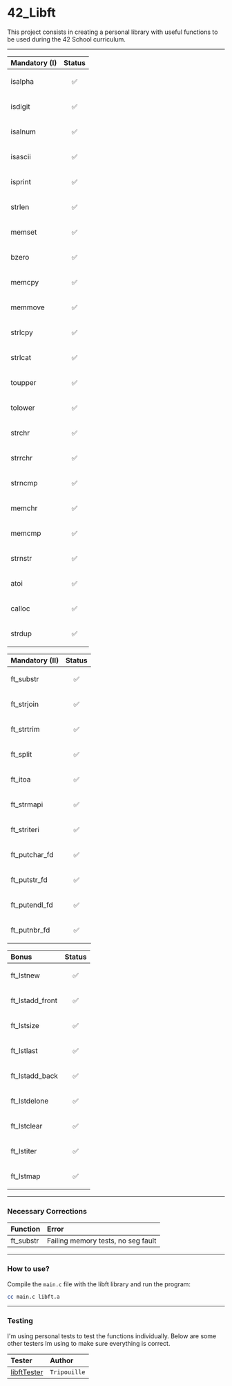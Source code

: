 # 42_Libft
This project consists in creating a personal library with useful functions to be used during the 42 School curriculum.

---

| Mandatory (I) | Status     |
| :-------- | :------- |
| isalpha | <p align="center">✅</p> |
| isdigit | <p align="center">✅</p> |
| isalnum | <p align="center">✅</p> |
| isascii | <p align="center">✅</p> |
| isprint | <p align="center">✅</p> |
| strlen | <p align="center">✅</p> |
| memset | <p align="center">✅</p> |
| bzero | <p align="center">✅</p> |
| memcpy | <p align="center">✅</p> |
| memmove | <p align="center">✅</p> |
| strlcpy | <p align="center">✅</p> |
| strlcat | <p align="center">✅</p> |
| toupper | <p align="center">✅</p> |
| tolower | <p align="center">✅</p> |
| strchr | <p align="center">✅</p> |
| strrchr | <p align="center">✅</p> |
| strncmp | <p align="center">✅</p> |
| memchr | <p align="center">✅</p> |
| memcmp | <p align="center">✅</p> |
| strnstr | <p align="center">✅</p> |
| atoi | <p align="center">✅</p> |
| calloc | <p align="center">✅</p> |
| strdup | <p align="center">✅</p> |

| Mandatory (II) | Status     |
| :-------- | :------- |
| ft_substr | <p align="center">✅</p> |
| ft_strjoin | <p align="center">✅</p> |
| ft_strtrim | <p align="center">✅</p> |
| ft_split | <p align="center">✅</p> |
| ft_itoa | <p align="center">✅</p> |
| ft_strmapi | <p align="center">✅</p> |
| ft_striteri | <p align="center">✅</p> |
| ft_putchar_fd | <p align="center">✅</p> |
| ft_putstr_fd | <p align="center">✅</p> |
| ft_putendl_fd | <p align="center">✅</p> |
| ft_putnbr_fd | <p align="center">✅</p> |

| Bonus | Status     |
| :-------- | :------- |
| ft_lstnew | <p align="center">✅</p> |
| ft_lstadd_front | <p align="center">✅</p> |
| ft_lstsize | <p align="center">✅</p> |
| ft_lstlast | <p align="center">✅</p> |
| ft_lstadd_back | <p align="center">✅</p> |
| ft_lstdelone | <p align="center">✅</p> |
| ft_lstclear | <p align="center">✅</p> |
| ft_lstiter | <p align="center">✅</p> |
| ft_lstmap | <p align="center">✅</p> |

---

### Necessary Corrections
| Function | Error     |
| :-------- | :------- |
| ft_substr | Failing memory tests, no seg fault |

---

### How to use?
Compile the `main.c` file with the libft library and run the program:

```bash
cc main.c libft.a
```

---

### Testing
I'm using personal tests to test the functions individually. Below are some other testers Im using to make sure everything is correct.

| Tester | Author     |
| :-------- | :------- |
| [libftTester](https://github.com/Tripouille/libftTester) | `Tripouille` |

